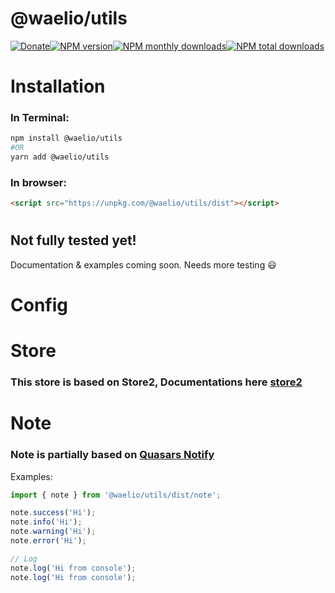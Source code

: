# @waelio/utils

[![Donate](https://img.shields.io/badge/Donate-PayPal-green.svg?color=blue)](https://paypal.me/waelio?locale.x=en_US)[![NPM version](https://img.shields.io/npm/v/@waelio/utils.svg?label=NPM&color=red)](https://www.npmjs.com/package/@waelio/utils)[![NPM monthly downloads](https://img.shields.io/npm/dm/@waelio/utils.svg?label=Monthly-Downloads)](https://npmjs.org/package/@waelio/utils)[![NPM total downloads](https://img.shields.io/npm/dt/@waelio/utils.svg?label=Total-Download&color=blueviolet)](https://npmjs.org/package/@waelio/utils)

# Installation

### In Terminal:

```bash
npm install @waelio/utils
#OR
yarn add @waelio/utils
```

### In browser:

```html
<script src="https://unpkg.com/@waelio/utils/dist"></script>
```

#

## Not fully tested yet!

Documentation & examples coming soon. Needs more testing 😃

# Config

# Store

### This store is based on Store2, Documentations here [store2](https://www.npmjs.com/package/store2)

#

# Note

### Note is partially based on [Quasars Notify](https://quasar.dev/quasar-plugins/notify)

Examples:

```js
import { note } from '@waelio/utils/dist/note';

note.success('Hi');
note.info('Hi');
note.warning('Hi');
note.error('Hi');

// Log
note.log('Hi from console');
note.log('Hi from console');
```
